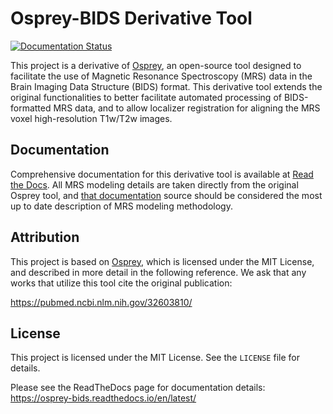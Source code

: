 
# Osprey-BIDS Derivative Tool

[![Documentation Status](https://readthedocs.org/projects/osprey-bids/badge/?version=latest)](https://osprey-bids.readthedocs.io/en/latest/)

This project is a derivative of [Osprey](https://schorschinho.github.io/osprey/), an open-source tool designed to facilitate the use of Magnetic Resonance Spectroscopy (MRS) data in the Brain Imaging Data Structure (BIDS) format. This derivative tool extends the original functionalities to better facilitate automated processing of BIDS-formatted MRS data, and to allow localizer registration for aligning the MRS voxel high-resolution T1w/T2w images.

## Documentation

Comprehensive documentation for this derivative tool is available at [Read the Docs](https://osprey-bids.readthedocs.io/en/latest/). All MRS modeling details are taken directly from the original Osprey tool, and [that documentation](https://schorschinho.github.io/osprey/) source should be considered the most up to date description of MRS modeling methodology. 

## Attribution

This project is based on [Osprey](https://schorschinho.github.io/osprey/), which is licensed under the MIT License, and described in more detail in the following reference. We ask that any works that utilize this tool cite the original publication:

https://pubmed.ncbi.nlm.nih.gov/32603810/

## License

This project is licensed under the MIT License. See the `LICENSE` file for details.



Please see the ReadTheDocs page for documentation details: https://osprey-bids.readthedocs.io/en/latest/